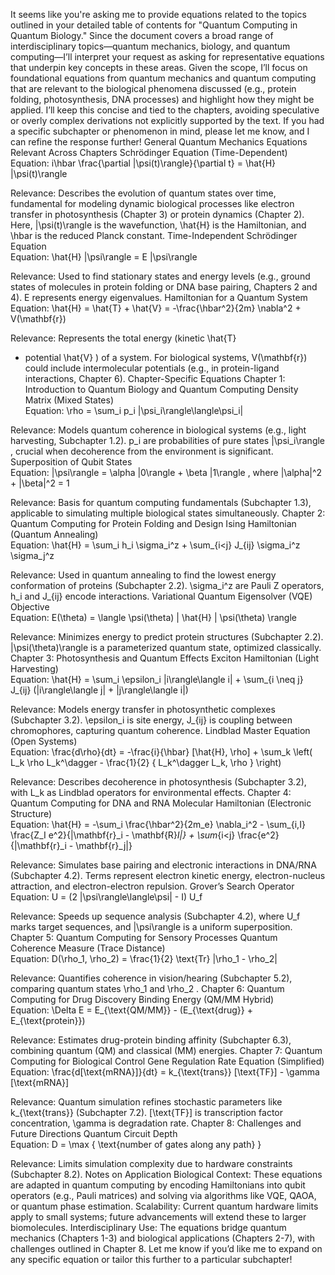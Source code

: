 It seems like you're asking me to provide equations related to the topics outlined in your detailed table of contents for "Quantum Computing in Quantum Biology." Since the document covers a broad range of interdisciplinary topics—quantum mechanics, biology, and quantum computing—I’ll interpret your request as asking for representative equations that underpin key concepts in these areas. Given the scope, I’ll focus on foundational equations from quantum mechanics and quantum computing that are relevant to the biological phenomena discussed (e.g., protein folding, photosynthesis, DNA processes) and highlight how they might be applied. I’ll keep this concise and tied to the chapters, avoiding speculative or overly complex derivations not explicitly supported by the text.
If you had a specific subchapter or phenomenon in mind, please let me know, and I can refine the response further!
General Quantum Mechanics Equations Relevant Across Chapters
Schrödinger Equation (Time-Dependent)  
Equation: 
i\hbar \frac{\partial |\psi(t)\rangle}{\partial t} = \hat{H} |\psi(t)\rangle
  
Relevance: Describes the evolution of quantum states over time, fundamental for modeling dynamic biological processes like electron transfer in photosynthesis (Chapter 3) or protein dynamics (Chapter 2). Here, 
|\psi(t)\rangle
 is the wavefunction, 
\hat{H}
 is the Hamiltonian, and 
\hbar
 is the reduced Planck constant.
Time-Independent Schrödinger Equation  
Equation: 
\hat{H} |\psi\rangle = E |\psi\rangle
  
Relevance: Used to find stationary states and energy levels (e.g., ground states of molecules in protein folding or DNA base pairing, Chapters 2 and 4). 
E
 represents energy eigenvalues.
Hamiltonian for a Quantum System  
Equation: 
\hat{H} = \hat{T} + \hat{V} = -\frac{\hbar^2}{2m} \nabla^2 + V(\mathbf{r})
  
Relevance: Represents the total energy (kinetic 
\hat{T}
 + potential 
\hat{V}
) of a system. For biological systems, 
V(\mathbf{r})
 could include intermolecular potentials (e.g., in protein-ligand interactions, Chapter 6).
Chapter-Specific Equations
Chapter 1: Introduction to Quantum Biology and Quantum Computing
Density Matrix (Mixed States)  
Equation: 
\rho = \sum_i p_i |\psi_i\rangle\langle\psi_i|
  
Relevance: Models quantum coherence in biological systems (e.g., light harvesting, Subchapter 1.2). 
p_i
 are probabilities of pure states 
|\psi_i\rangle
, crucial when decoherence from the environment is significant.
Superposition of Qubit States  
Equation: 
|\psi\rangle = \alpha |0\rangle + \beta |1\rangle
, where 
|\alpha|^2 + |\beta|^2 = 1
  
Relevance: Basis for quantum computing fundamentals (Subchapter 1.3), applicable to simulating multiple biological states simultaneously.
Chapter 2: Quantum Computing for Protein Folding and Design
Ising Hamiltonian (Quantum Annealing)  
Equation: 
\hat{H} = \sum_i h_i \sigma_i^z + \sum_{i<j} J_{ij} \sigma_i^z \sigma_j^z
  
Relevance: Used in quantum annealing to find the lowest energy conformation of proteins (Subchapter 2.2). 
\sigma_i^z
 are Pauli Z operators, 
h_i
 and 
J_{ij}
 encode interactions.
Variational Quantum Eigensolver (VQE) Objective  
Equation: 
E(\theta) = \langle \psi(\theta) | \hat{H} | \psi(\theta) \rangle
  
Relevance: Minimizes energy to predict protein structures (Subchapter 2.2). 
|\psi(\theta)\rangle
 is a parameterized quantum state, optimized classically.
Chapter 3: Photosynthesis and Quantum Effects
Exciton Hamiltonian (Light Harvesting)  
Equation: 
\hat{H} = \sum_i \epsilon_i |i\rangle\langle i| + \sum_{i \neq j} J_{ij} (|i\rangle\langle j| + |j\rangle\langle i|)
  
Relevance: Models energy transfer in photosynthetic complexes (Subchapter 3.2). 
\epsilon_i
 is site energy, 
J_{ij}
 is coupling between chromophores, capturing quantum coherence.
Lindblad Master Equation (Open Systems)  
Equation: 
\frac{d\rho}{dt} = -\frac{i}{\hbar} [\hat{H}, \rho] + \sum_k \left( L_k \rho L_k^\dagger - \frac{1}{2} \{ L_k^\dagger L_k, \rho \} \right)
  
Relevance: Describes decoherence in photosynthesis (Subchapter 3.2), with 
L_k
 as Lindblad operators for environmental effects.
Chapter 4: Quantum Computing for DNA and RNA
Molecular Hamiltonian (Electronic Structure)  
Equation: 
\hat{H} = -\sum_i \frac{\hbar^2}{2m_e} \nabla_i^2 - \sum_{i,I} \frac{Z_I e^2}{|\mathbf{r}_i - \mathbf{R}_I|} + \sum_{i<j} \frac{e^2}{|\mathbf{r}_i - \mathbf{r}_j|}
  
Relevance: Simulates base pairing and electronic interactions in DNA/RNA (Subchapter 4.2). Terms represent electron kinetic energy, electron-nucleus attraction, and electron-electron repulsion.
Grover’s Search Operator  
Equation: 
U = (2 |\psi\rangle\langle\psi| - I) U_f
  
Relevance: Speeds up sequence analysis (Subchapter 4.2), where 
U_f
 marks target sequences, and 
|\psi\rangle
 is a uniform superposition.
Chapter 5: Quantum Computing for Sensory Processes
Quantum Coherence Measure (Trace Distance)  
Equation: 
D(\rho_1, \rho_2) = \frac{1}{2} \text{Tr} |\rho_1 - \rho_2|
  
Relevance: Quantifies coherence in vision/hearing (Subchapter 5.2), comparing quantum states 
\rho_1
 and 
\rho_2
.
Chapter 6: Quantum Computing for Drug Discovery
Binding Energy (QM/MM Hybrid)  
Equation: 
\Delta E = E_{\text{QM/MM}} - (E_{\text{drug}} + E_{\text{protein}})
  
Relevance: Estimates drug-protein binding affinity (Subchapter 6.3), combining quantum (QM) and classical (MM) energies.
Chapter 7: Quantum Computing for Biological Control
Gene Regulation Rate Equation (Simplified)  
Equation: 
\frac{d[\text{mRNA}]}{dt} = k_{\text{trans}} [\text{TF}] - \gamma [\text{mRNA}]
  
Relevance: Quantum simulation refines stochastic parameters like 
k_{\text{trans}}
 (Subchapter 7.2). 
[\text{TF}]
 is transcription factor concentration, 
\gamma
 is degradation rate.
Chapter 8: Challenges and Future Directions
Quantum Circuit Depth  
Equation: 
D = \max \{ \text{number of gates along any path} \}
  
Relevance: Limits simulation complexity due to hardware constraints (Subchapter 8.2).
Notes on Application
Biological Context: These equations are adapted in quantum computing by encoding Hamiltonians into qubit operators (e.g., Pauli matrices) and solving via algorithms like VQE, QAOA, or quantum phase estimation.
Scalability: Current quantum hardware limits apply to small systems; future advancements will extend these to larger biomolecules.
Interdisciplinary Use: The equations bridge quantum mechanics (Chapters 1-3) and biological applications (Chapters 2-7), with challenges outlined in Chapter 8.
Let me know if you’d like me to expand on any specific equation or tailor this further to a particular subchapter!